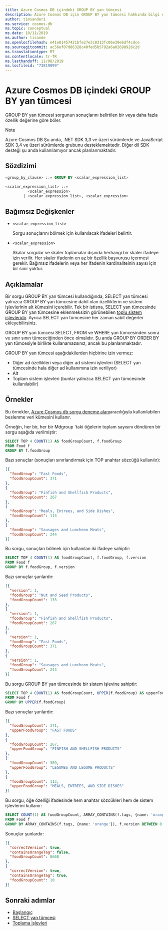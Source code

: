 ```yaml
---
title: Azure Cosmos DB içindeki GROUP BY yan tümcesi
description: Azure Cosmos DB için GROUP BY yan tümcesi hakkında bilgi edinin.
author: timsander1
ms.service: cosmos-db
ms.topic: conceptual
ms.date: 10/11/2019
ms.author: tisande
ms.openlocfilehash: e41e81457421bfe27e3c0313fc06e39e6df4cdce
ms.sourcegitcommit: ac56ef07d86328c40fed5b5792a6a02698926c2d
ms.translationtype: MT
ms.contentlocale: tr-TR
ms.lasthandoff: 11/08/2019
ms.locfileid: "73819099"
---
```

# <a name="group-by-clause-in-azure-cosmos-db"></a>Azure Cosmos DB içindeki GROUP BY yan tümcesi

GROUP BY yan tümcesi sorgunun sonuçlarını belirtilen bir veya daha fazla özellik değerine göre böler.

> [!NOTE]
> Azure Cosmos DB Şu anda, .NET SDK 3,3 ve üzeri sürümlerde ve JavaScript SDK 3,4 ve üzeri sürümlerde grubunu desteklemektedir.
> Diğer dil SDK desteği şu anda kullanılamıyor ancak planlanmaktadır.

## <a name="syntax"></a>Sözdizimi

```sql  
<group_by_clause> ::= GROUP BY <scalar_expression_list>

<scalar_expression_list> ::=
          <scalar_expression>
        | <scalar_expression_list>, <scalar_expression>
```  

## <a name="arguments"></a>Bağımsız Değişkenler

- `<scalar_expression_list>`

   Sorgu sonuçlarını bölmek için kullanılacak ifadeleri belirtir.

- `<scalar_expression>`
  
   Skalar sorgular ve skaler toplamalar dışında herhangi bir skaler ifadeye izin verilir. Her skaler ifadenin en az bir özellik başvurusu içermesi gerekir. Bağımsız ifadelerin veya her ifadenin kardinaliteinin sayısı için bir sınır yoktur.

## <a name="remarks"></a>Açıklamalar
  
  Bir sorgu GROUP BY yan tümcesi kullandığında, SELECT yan tümcesi yalnızca GROUP BY yan tümcesine dahil olan özelliklerin ve sistem işlevlerinin alt kümesini içerebilir. Tek bir istisna, SELECT yan tümcesinde GROUP BY yan tümcesine eklenmeksizin görünebilen [toplu sistem işlevleridir](sql-query-aggregates.md). Ayrıca SELECT yan tümcesine her zaman sabit değerler ekleyebilirsiniz.

  GROUP BY yan tümcesi SELECT, FROM ve WHERE yan tümcesinden sonra ve sınır sınırı tümceciğinden önce olmalıdır. Şu anda GROUP BY ORDER BY yan tümcesiyle birlikte kullanamazsınız, ancak bu planlanmaktadır.

  GROUP BY yan tümcesi aşağıdakilerden hiçbirine izin vermez:
  
- Diğer ad özellikleri veya diğer ad sistemi işlevleri (SELECT yan tümcesinde hala diğer ad kullanımına izin veriliyor)
- Alt
- Toplam sistem işlevleri (bunlar yalnızca SELECT yan tümcesinde kullanılabilir)

## <a name="examples"></a>Örnekler

Bu örnekler, [Azure Cosmos db sorgu deneme alanı](https://www.documentdb.com/sql/demo)aracılığıyla kullanılabilen beslenme veri kümesini kullanır.

Örneğin, her bir, her bir Mdgroup 'taki öğelerin toplam sayısını döndüren bir sorgu aşağıda verilmiştir:

```sql
SELECT TOP 4 COUNT(1) AS foodGroupCount, f.foodGroup
FROM Food f
GROUP BY f.foodGroup
```

Bazı sonuçlar (sonuçları sınırlandırmak için TOP anahtar sözcüğü kullanılır):

```json
[{
  "foodGroup": "Fast Foods",
  "foodGroupCount": 371
},
{
  "foodGroup": "Finfish and Shellfish Products",
  "foodGroupCount": 267
},
{
  "foodGroup": "Meals, Entrees, and Side Dishes",
  "foodGroupCount": 113
},
{
  "foodGroup": "Sausages and Luncheon Meats",
  "foodGroupCount": 244
}]
```

Bu sorgu, sonuçları bölmek için kullanılan iki ifadeye sahiptir:

```sql
SELECT TOP 4 COUNT(1) AS foodGroupCount, f.foodGroup, f.version
FROM Food f
GROUP BY f.foodGroup, f.version
```

Bazı sonuçlar şunlardır:

```json
[{
  "version": 1,
  "foodGroup": "Nut and Seed Products",
  "foodGroupCount": 133
},
{
  "version": 1,
  "foodGroup": "Finfish and Shellfish Products",
  "foodGroupCount": 267
},
{
  "version": 1,
  "foodGroup": "Fast Foods",
  "foodGroupCount": 371
},
{
  "version": 1,
  "foodGroup": "Sausages and Luncheon Meats",
  "foodGroupCount": 244
}]
```

Bu sorgu GROUP BY yan tümcesinde bir sistem işlevine sahiptir:

```sql
SELECT TOP 4 COUNT(1) AS foodGroupCount, UPPER(f.foodGroup) AS upperFoodGroup
FROM Food f
GROUP BY UPPER(f.foodGroup)
```

Bazı sonuçlar şunlardır:

```json
[{
  "foodGroupCount": 371,
  "upperFoodGroup": "FAST FOODS"
},
{
  "foodGroupCount": 267,
  "upperFoodGroup": "FINFISH AND SHELLFISH PRODUCTS"
},
{
  "foodGroupCount": 389,
  "upperFoodGroup": "LEGUMES AND LEGUME PRODUCTS"
},
{
  "foodGroupCount": 113,
  "upperFoodGroup": "MEALS, ENTREES, AND SIDE DISHES"
}]
```

Bu sorgu, öğe özelliği ifadesinde hem anahtar sözcükleri hem de sistem işlevlerini kullanır:

```sql
SELECT COUNT(1) AS foodGroupCount, ARRAY_CONTAINS(f.tags, {name: 'orange'}) AS containsOrangeTag,  f.version BETWEEN 0 AND 2 AS correctVersion
FROM Food f
GROUP BY ARRAY_CONTAINS(f.tags, {name: 'orange'}), f.version BETWEEN 0 AND 2
```

Sonuçlar şunlardır:

```json
[{
  "correctVersion": true,
  "containsOrangeTag": false,
  "foodGroupCount": 8608
},
{
  "correctVersion": true,
  "containsOrangeTag": true,
  "foodGroupCount": 10
}]
```

## <a name="next-steps"></a>Sonraki adımlar

- [Başlangıç](sql-query-getting-started.md)
- [SELECT yan tümcesi](sql-query-select.md)
- [Toplama işlevleri](sql-query-aggregates.md)
